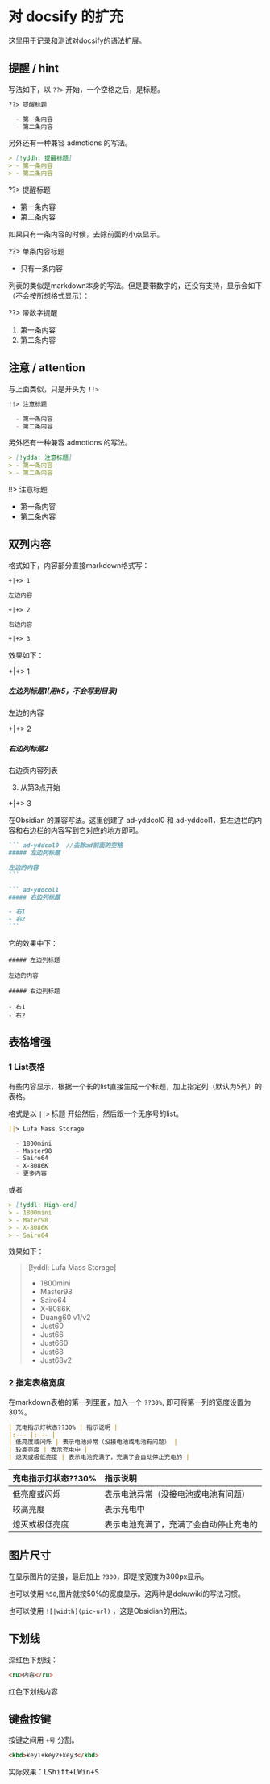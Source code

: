 # 对 docsify 的扩充

这里用于记录和测试对docsify的语法扩展。

## 提醒 / hint

写法如下，以 `??>` 开始，一个空格之后，是标题。

```markdown
??> 提醒标题

  - 第一条内容
  - 第二条内容
```

另外还有一种兼容 admotions 的写法。

```markdown
> [!yddh: 提醒标题]
> - 第一条内容
> - 第二条内容
```

??> 提醒标题

  - 第一条内容
  - 第二条内容

如果只有一条内容的时候，去除前面的小点显示。

??> 单条内容标题

  - 只有一条内容

列表的类似是markdown本身的写法。但是要带数字的，还没有支持，显示会如下（不会按所想格式显示）：

??> 带数字提醒

  1. 第一条内容
  2. 第二条内容

## 注意 / attention

与上面类似，只是开头为 `!!>` 

```markdown
!!> 注意标题

  - 第一条内容
  - 第二条内容
```

另外还有一种兼容 admotions 的写法。

```markdown
> [!ydda: 注意标题]
> - 第一条内容
> - 第二条内容
```

!!> 注意标题

  - 第一条内容
  - 第二条内容

## 双列内容

格式如下，内容部分直接markdown格式写：

```markdown
+|+> 1

左边内容

+|+> 2

右边内容

+|+> 3
```

效果如下：

+|+> 1

##### 左边列标题1(用#5，不会写到目录)

左边的内容

+|+> 2

##### 右边列标题2

右边页内容列表

  3. 从第3点开始

+|+> 3

在Obsidian 的兼容写法。这里创建了 ad-yddcol0 和 ad-yddcol1，把左边栏的内容和右边栏的内容写到它对应的地方即可。
~~~markdown
``` ad-yddcol0  //去除ad前面的空格
##### 左边列标题

左边的内容
```

``` ad-yddcol1
##### 右边列标题

- 右1
- 右2
```
~~~

它的效果中下：

```ad-yddcol0
##### 左边列标题

左边的内容
```

```ad-yddcol1
##### 右边列标题

- 右1
- 右2
```

## 表格增强

### 1 List表格

有些内容显示，根据一个长的list直接生成一个标题，加上指定列（默认为5列）的表格。

格式是以 `||>` 标题 开始然后，然后跟一个无序号的list。

```markdown
||> Lufa Mass Storage

  - 1800mini
  - Master98
  - Sairo64
  - X-8086K
  - 更多内容
```

或者

```markdown
> [!yddl: High-end]
> - 1800mini
> - Mater98
> - X-8086K
> - Sairo64
```

效果如下：

> [!yddl: Lufa Mass Storage]
> - 1800mini
> - Master98
> - Sairo64
> - X-8086K
> - Duang60 v1/v2
> - Just60
> - Just66
> - Just660
> - Just68
> - Just68v2

### 2 指定表格宽度

在markdown表格的第一列里面，加入一个 `??30%`, 即可将第一列的宽度设置为30%。

```markdown
| 充电指示灯状态??30% | 指示说明 |
|:--- |:--- |
| 低亮度或闪烁 | 表示电池异常（没接电池或电池有问题） |
| 较高亮度 | 表示充电中 |
| 熄灭或极低亮度 | 表示电池充满了，充满了会自动停止充电的 |
```

| 充电指示灯状态??30% | 指示说明 |
|:--- |:--- |
| 低亮度或闪烁 | 表示电池异常（没接电池或电池有问题） |
| 较高亮度 | 表示充电中 |
| 熄灭或极低亮度 | 表示电池充满了，充满了会自动停止充电的 |


## 图片尺寸

在显示图片的链接，最后加上 `?300`，即是按宽度为300px显示。

也可以使用 `%50`,图片就按50%的宽度显示。这两种是dokuwiki的写法习惯。

也可以使用 `![|width](pic-url)` ，这是Obsidian的用法。


## 下划线

深红色下划线：

```html
<ru>内容</ru>
```

<ru>红色下划线内容</ru>

## 键盘按键

按键之间用 `+号` 分割。

```html
<kbd>key1+key2+key3</kbd>
```

实际效果：<kbd>LShift+LWin+S</kbd>

